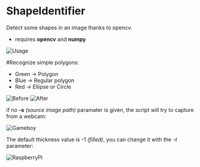 # ShapeIdentifier
Detect some shapes in an image thanks to opencv.
  - requires **opencv** and **numpy**

![Usage](http://nathsou.fr/iup/u/004d-Capture_du_2015-07-08_17:00:24.png)

#Recognize simple polygons:

  - Green -> Polygon
  - Blue  -> Regular polygon
  - Red   -> Ellipse or Circle

![Before](http://i.imgur.com/z2t854x.png)
![After](http://nathsou.fr/iup/u/ac43-out.png)

if no **-s** *(source image path)* paramater is given, the script will try to capture from a webcam:

![Gameboy](http://nathsou.fr/iup/u/e053-Capture_du_2015-07-08_17:11:06.png)

The default thickness value is -1 *(filled)*, you can change it with the *-t* parameter:

![RaspberryPi](http://nathsou.fr/iup/u/8c67-Capture_du_2015-07-08_17:20:13.png)
